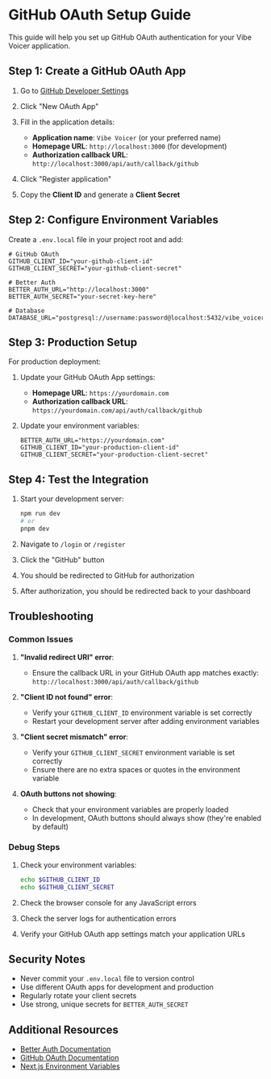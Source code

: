 # GitHub OAuth Setup Guide

This guide will help you set up GitHub OAuth authentication for your Vibe Voicer application.

## Step 1: Create a GitHub OAuth App

1. Go to [GitHub Developer Settings](https://github.com/settings/developers)
2. Click "New OAuth App"
3. Fill in the application details:
   - **Application name**: `Vibe Voicer` (or your preferred name)
   - **Homepage URL**: `http://localhost:3000` (for development)
   - **Authorization callback URL**: `http://localhost:3000/api/auth/callback/github`

4. Click "Register application"
5. Copy the **Client ID** and generate a **Client Secret**

## Step 2: Configure Environment Variables

Create a `.env.local` file in your project root and add:

```env
# GitHub OAuth
GITHUB_CLIENT_ID="your-github-client-id"
GITHUB_CLIENT_SECRET="your-github-client-secret"

# Better Auth
BETTER_AUTH_URL="http://localhost:3000"
BETTER_AUTH_SECRET="your-secret-key-here"

# Database
DATABASE_URL="postgresql://username:password@localhost:5432/vibe_voicer"
```

## Step 3: Production Setup

For production deployment:

1. Update your GitHub OAuth App settings:
   - **Homepage URL**: `https://yourdomain.com`
   - **Authorization callback URL**: `https://yourdomain.com/api/auth/callback/github`

2. Update your environment variables:
   ```env
   BETTER_AUTH_URL="https://yourdomain.com"
   GITHUB_CLIENT_ID="your-production-client-id"
   GITHUB_CLIENT_SECRET="your-production-client-secret"
   ```

## Step 4: Test the Integration

1. Start your development server:
   ```bash
   npm run dev
   # or
   pnpm dev
   ```

2. Navigate to `/login` or `/register`
3. Click the "GitHub" button
4. You should be redirected to GitHub for authorization
5. After authorization, you should be redirected back to your dashboard

## Troubleshooting

### Common Issues

1. **"Invalid redirect URI" error**:
   - Ensure the callback URL in your GitHub OAuth app matches exactly: `http://localhost:3000/api/auth/callback/github`

2. **"Client ID not found" error**:
   - Verify your `GITHUB_CLIENT_ID` environment variable is set correctly
   - Restart your development server after adding environment variables

3. **"Client secret mismatch" error**:
   - Verify your `GITHUB_CLIENT_SECRET` environment variable is set correctly
   - Ensure there are no extra spaces or quotes in the environment variable

4. **OAuth buttons not showing**:
   - Check that your environment variables are properly loaded
   - In development, OAuth buttons should always show (they're enabled by default)

### Debug Steps

1. Check your environment variables:
   ```bash
   echo $GITHUB_CLIENT_ID
   echo $GITHUB_CLIENT_SECRET
   ```

2. Check the browser console for any JavaScript errors

3. Check the server logs for authentication errors

4. Verify your GitHub OAuth app settings match your application URLs

## Security Notes

- Never commit your `.env.local` file to version control
- Use different OAuth apps for development and production
- Regularly rotate your client secrets
- Use strong, unique secrets for `BETTER_AUTH_SECRET`

## Additional Resources

- [Better Auth Documentation](https://www.better-auth.com/)
- [GitHub OAuth Documentation](https://docs.github.com/en/developers/apps/building-oauth-apps)
- [Next.js Environment Variables](https://nextjs.org/docs/basic-features/environment-variables)
